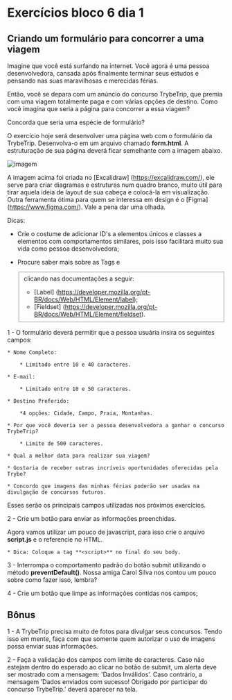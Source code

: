 # Exercícios bloco 6 dia 1

## Criando um formulário para concorrer a uma viagem

Imagine que você está surfando na internet. Você agora é uma pessoa desenvolvedora, cansada após finalmente terminar seus estudos e pensando nas suas maravilhosas e merecidas férias.

Então, você se depara com um anúncio do concurso TrybeTrip, que premia com uma viagem totalmente paga e com várias opções de destino. Como você imagina que seria a página para concorrer a essa viagem?

Concorda que seria uma espécie de formulário?

O exercício hoje será desenvolver uma página web com o formulário da TrybeTrip. Desenvolva-o em um arquivo chamado **form.html**. A estruturação de sua página deverá ficar semelhante com a imagem abaixo.

![imagem](https://assets.app.betrybe.com/fundamentals/html-forms/images/Excalidraw-forms-94cb593582e99fd08f284274fd8b50ab.png)

A imagem acima foi criada no [Excalidraw] (https://excalidraw.com/), ele serve para criar diagramas e estruturas num quadro branco, muito útil para tirar aquela ideia de layout de sua cabeça e colocá-la em visualização. Outra ferramenta ótima para quem se interessa em design é o [Figma] (https://www.figma.com/). Vale a pena dar uma olhada.

Dicas:

* Crie o costume de adicionar ID's a elementos únicos e classes a elementos com comportamentos similares, pois isso facilitará muito sua vida como pessoa desenvolvedora;

* Procure saber mais sobre as Tags **<label>** e **<fieldset>** clicando nas documentações a seguir:
    * [Label] (https://developer.mozilla.org/pt-BR/docs/Web/HTML/Element/label);
    * [Fieldset] (https://developer.mozilla.org/pt-BR/docs/Web/HTML/Element/fieldset).

1 - O formulário deverá permitir que a pessoa usuária insira os seguintes campos:

    * Nome Completo:
       
        * Limitado entre 10 e 40 caracteres.
    
    * E-mail:
       
        * Limitado entre 10 e 50 caracteres.

    * Destino Preferido:

        *4 opções: Cidade, Campo, Praia, Montanhas.

    * Por que você deveria ser a pessoa desenvolvedora a ganhar o concurso TrybeTrip?

        * Limite de 500 caracteres.

    * Qual a melhor data para realizar sua viagem?

    * Gostaria de receber outras incríveis oportunidades oferecidas pela Trybe?

    * Concordo que imagens das minhas férias poderão ser usadas na divulgação de concursos futuros.

Esses serão os principais campos utilizadas nos próximos exercícios.

2 - Crie um botão para enviar as informações preenchidas.

Agora vamos utilizar um pouco de javascript, para isso crie o arquivo **script.js** e o referencie no HTML.

    * Dica: Coloque a tag **<script>** no final do seu body.

3 - Interrompa o comportamento padrão do botão submit utilizando o método **preventDefault()**. Nossa amiga Carol Silva nos contou um pouco sobre como fazer isso, lembra?

4 - Crie um botão que limpe as informações contidas nos campos;

## Bônus

1 - A TrybeTrip precisa muito de fotos para divulgar seus concursos. Tendo isso em mente, faça com que somente quem autorizar o uso de imagens possa enviar suas informações.

2 - Faça a validação dos campos com limite de caracteres. Caso não estejam dentro do esperado ao clicar no botão de submit, um alerta deve ser mostrado com a mensagem: 'Dados Inválidos'. Caso contrário, a mensagem 'Dados enviados com sucesso! Obrigado por participar do concurso TrybeTrip.' deverá aparecer na tela.